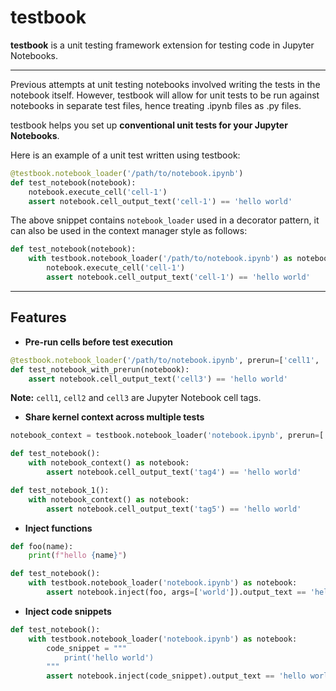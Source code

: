 testbook
===================

**testbook** is a unit testing framework extension for testing code in Jupyter Notebooks.

---

Previous attempts at unit testing notebooks involved writing the tests in the notebook itself. 
However, testbook will allow for unit tests to be run against notebooks in separate test files, 
hence treating .ipynb files as .py files.


testbook helps you set up **conventional unit tests for your Jupyter Notebooks**.

Here is an example of a unit test written using testbook:

```python
@testbook.notebook_loader('/path/to/notebook.ipynb')
def test_notebook(notebook):
    notebook.execute_cell('cell-1')
    assert notebook.cell_output_text('cell-1') == 'hello world'
```

The above snippet contains ``notebook_loader`` used in a decorator pattern, it can also 
be used in the context manager style as follows:

```python
def test_notebook(notebook):
    with testbook.notebook_loader('/path/to/notebook.ipynb') as notebook:
        notebook.execute_cell('cell-1')
        assert notebook.cell_output_text('cell-1') == 'hello world'
```

---

Features
--------

- **Pre-run cells before test execution**


```python
@testbook.notebook_loader('/path/to/notebook.ipynb', prerun=['cell1', 'cell2'])
def test_notebook_with_prerun(notebook):
    assert notebook.cell_output_text('cell3') == 'hello world'
```

**Note:** ``cell1``, ``cell2`` and ``cell3`` are Jupyter Notebook cell tags.


- **Share kernel context across multiple tests**

```python
notebook_context = testbook.notebook_loader('notebook.ipynb', prerun=['tag1', 'tag2', 'tag3'])

def test_notebook():
    with notebook_context() as notebook:
        assert notebook.cell_output_text('tag4') == 'hello world'

def test_notebook_1():
    with notebook_context() as notebook:
        assert notebook.cell_output_text('tag5') == 'hello world'
```

- **Inject functions**

```python
def foo(name):
    print(f"hello {name}")

def test_notebook():
    with testbook.notebook_loader('notebook.ipynb') as notebook:
        assert notebook.inject(foo, args=['world']).output_text == 'hello world'
```

- **Inject code snippets**

```python
def test_notebook():
    with testbook.notebook_loader('notebook.ipynb') as notebook:
        code_snippet = """
            print('hello world')
        """
        assert notebook.inject(code_snippet).output_text == 'hello world'
```
   


